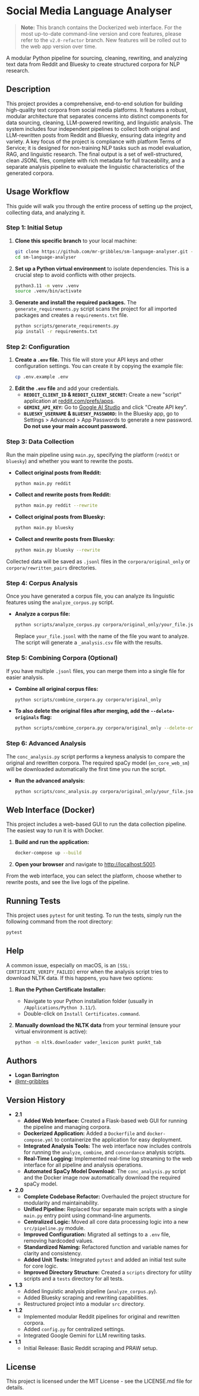# Social Media Language Analyser

> **Note:** This branch contains the Dockerized web interface. For the most up-to-date command-line version and core features, please refer to the `v2.0-refactor` branch. New features will be rolled out to the web app version over time.

A modular Python pipeline for sourcing, cleaning, rewriting, and analyzing text data from Reddit and Bluesky to create structured corpora for NLP research.

## Description

This project provides a comprehensive, end-to-end solution for building high-quality text corpora from social media platforms. It features a robust, modular architecture that separates concerns into distinct components for data sourcing, cleaning, LLM-powered rewriting, and linguistic analysis. The system includes four independent pipelines to collect both original and LLM-rewritten posts from Reddit and Bluesky, ensuring data integrity and variety. A key focus of the project is compliance with platform Terms of Service; it is designed for non-training NLP tasks such as model evaluation, RAG, and linguistic research. The final output is a set of well-structured, clean JSONL files, complete with rich metadata for full traceability, and a separate analysis pipeline to evaluate the linguistic characteristics of the generated corpora.

## Usage Workflow

This guide will walk you through the entire process of setting up the project, collecting data, and analyzing it.

### Step 1: Initial Setup

1.  **Clone this specific branch** to your local machine:
    ```bash
    git clone https://github.com/mr-gribbles/sm-language-analyser.git --branch feature/web-gui
    cd sm-language-analyser
    ```
2.  **Set up a Python virtual environment** to isolate dependencies. This is a crucial step to avoid conflicts with other projects.
    ```bash
    python3.11 -m venv .venv
    source .venv/bin/activate
    ```
3.  **Generate and install the required packages.** The `generate_requirements.py` script scans the project for all imported packages and creates a `requirements.txt` file.
    ```bash
    python scripts/generate_requirements.py
    pip install -r requirements.txt
    ```

### Step 2: Configuration

1.  **Create a `.env` file.** This file will store your API keys and other configuration settings. You can create it by copying the example file:
    ```bash
    cp .env.example .env
    ```
2.  **Edit the `.env` file** and add your credentials.
    *   **`REDDIT_CLIENT_ID` & `REDDIT_CLIENT_SECRET`:** Create a new "script" application at [reddit.com/prefs/apps](https://www.reddit.com/prefs/apps).
    *   **`GEMINI_API_KEY`:** Go to [Google AI Studio](https://aistudio.google.com/app/apikey) and click "Create API key".
    *   **`BLUESKY_USERNAME` & `BLUESKY_PASSWORD`:** In the Bluesky app, go to Settings > Advanced > App Passwords to generate a new password. **Do not use your main account password.**

### Step 3: Data Collection

Run the main pipeline using `main.py`, specifying the platform (`reddit` or `bluesky`) and whether you want to rewrite the posts.

*   **Collect original posts from Reddit:**
    ```bash
    python main.py reddit
    ```
*   **Collect and rewrite posts from Reddit:**
    ```bash
    python main.py reddit --rewrite
    ```
*   **Collect original posts from Bluesky:**
    ```bash
    python main.py bluesky
    ```
*   **Collect and rewrite posts from Bluesky:**
    ```bash
    python main.py bluesky --rewrite
    ```
Collected data will be saved as `.jsonl` files in the `corpora/original_only` or `corpora/rewritten_pairs` directories.

### Step 4: Corpus Analysis

Once you have generated a corpus file, you can analyze its linguistic features using the `analyze_corpus.py` script.

*   **Analyze a corpus file:**
    ```bash
    python scripts/analyze_corpus.py corpora/original_only/your_file.jsonl
    ```
    Replace `your_file.jsonl` with the name of the file you want to analyze. The script will generate a `_analysis.csv` file with the results.

### Step 5: Combining Corpora (Optional)

If you have multiple `.jsonl` files, you can merge them into a single file for easier analysis.

*   **Combine all original corpus files:**
    ```bash
    python scripts/combine_corpora.py corpora/original_only
    ```
*   **To also delete the original files after merging, add the `--delete-originals` flag:**
    ```bash
    python scripts/combine_corpora.py corpora/original_only --delete-originals
    ```

### Step 6: Advanced Analysis

The `conc_analysis.py` script performs a keyness analysis to compare the original and rewritten corpora. The required spaCy model (`en_core_web_sm`) will be downloaded automatically the first time you run the script.

*   **Run the advanced analysis:**
    ```bash
    python scripts/conc_analysis.py corpora/original_only/your_file.jsonl corpora/rewritten_pairs/your_rewritten_file.jsonl
    ```

## Web Interface (Docker)

This project includes a web-based GUI to run the data collection pipeline. The easiest way to run it is with Docker.

1.  **Build and run the application:**
    ```bash
    docker-compose up --build
    ```
2.  **Open your browser** and navigate to [http://localhost:5001](http://localhost:5001).

From the web interface, you can select the platform, choose whether to rewrite posts, and see the live logs of the pipeline.

## Running Tests

This project uses `pytest` for unit testing. To run the tests, simply run the following command from the root directory:

```bash
pytest
```

## Help

A common issue, especially on macOS, is an `[SSL: CERTIFICATE_VERIFY_FAILED]` error when the analysis script tries to download NLTK data. If this happens, you have two options:

1.  **Run the Python Certificate Installer:**
    * Navigate to your Python installation folder (usually in `/Applications/Python 3.11/`).
    * Double-click on `Install Certificates.command`.

2.  **Manually download the NLTK data** from your terminal (ensure your virtual environment is active):
    ```bash
    python -m nltk.downloader vader_lexicon punkt punkt_tab
    ```

## Authors

* **Logan Barrington**
* [@mr-gribbles](https://github.com/mr-gribbles)

## Version History

* **2.1**
    * **Added Web Interface:** Created a Flask-based web GUI for running the pipeline and managing corpora.
    * **Dockerized Application:** Added a `Dockerfile` and `docker-compose.yml` to containerize the application for easy deployment.
    * **Integrated Analysis Tools:** The web interface now includes controls for running the `analyze`, `combine`, and `concordance` analysis scripts.
    * **Real-Time Logging:** Implemented real-time log streaming to the web interface for all pipeline and analysis operations.
    * **Automated SpaCy Model Download:** The `conc_analysis.py` script and the Docker image now automatically download the required spaCy model.
* **2.0**
    * **Complete Codebase Refactor:** Overhauled the project structure for modularity and maintainability.
    * **Unified Pipeline:** Replaced four separate main scripts with a single `main.py` entry point using command-line arguments.
    * **Centralized Logic:** Moved all core data processing logic into a new `src/pipeline.py` module.
    * **Improved Configuration:** Migrated all settings to a `.env` file, removing hardcoded values.
    * **Standardized Naming:** Refactored function and variable names for clarity and consistency.
    * **Added Unit Tests:** Integrated `pytest` and added an initial test suite for core logic.
    * **Improved Directory Structure:** Created a `scripts` directory for utility scripts and a `tests` directory for all tests.
* **1.3**
    * Added linguistic analysis pipeline (`analyze_corpus.py`).
    * Added Bluesky scraping and rewriting capabilities.
    * Restructured project into a modular `src` directory.
* **1.2**
    * Implemented modular Reddit pipelines for original and rewritten corpora.
    * Added `config.py` for centralized settings.
    * Integrated Google Gemini for LLM rewriting tasks.
* **1.1**
    * Initial Release: Basic Reddit scraping and PRAW setup.

## License

This project is licensed under the MIT License - see the LICENSE.md file for details.

